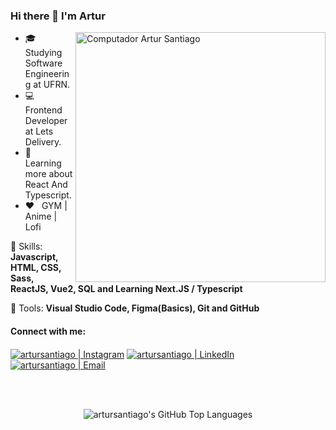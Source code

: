 ### Hi there 👋 I'm Artur

<img src="https://raw.githubusercontent.com/MicaelliMedeiros/micaellimedeiros/master/image/computer-illustration.png" min-width="400px" max-width="400px" width="400px" align="right" alt="Computador Artur Santiago">

<p align="left"> 
  <ul>
    <li>🎓 &nbsp; Studying Software Engineering at UFRN.</li>
    <li>💻 &nbsp; Frontend Developer at Lets Delivery.</li>
    <li>📘 &nbsp; Learning more about React And Typescript.</li>
    <li>❤️ &nbsp; GYM | Anime | Lofi</li>
  </ul>
</p>

<p align="left">
  🦄 Skills: <strong>Javascript, HTML, CSS, Sass, ReactJS, Vue2, SQL and Learning Next.JS / Typescript</strong>
</p>

<p align="left">
  💼 Tools: <strong>Visual Studio Code, Figma(Basics), Git and GitHub</strong>
</p>

#### Connect with me:

<!-- [<img align="left" alt="artursantiago | Website" src="https://img.shields.io/badge/Website-artursantiago-blue?style=flat-square&logo=google-chrome" />][website] -->
[<img align="center" alt="artursantiago | Instagram" src="https://img.shields.io/badge/Instagram-artursantiago_-blue?style=flat-square&logo=instagram" />][instagram]
[<img align="center" alt="artursantiago | LinkedIn" src="https://img.shields.io/badge/LinkedIn-Artur%20Santiago%20-blue?style=flat-square&logo=linkedin" />][linkedin]
[<img align="center" alt="artursantiago | Email" src="https://img.shields.io/badge/Email-artursantiago2001@hotmail.com-blue?style=flat-square&logo=gmail" />][email]

<br />
<br />

<!-- <img align="left" alt="artursantiago's GitHub Stats" src="https://github-readme-stats.vercel.app/api?username=artursantiago&show_icons=true&hide_border=true&hide=contribs&theme=dracula" /> -->
<p align="center">
  <img alt="artursantiago's GitHub Top Languages" src="https://github-readme-stats.vercel.app/api/top-langs/?username=artursantiago&layout=compact&langs_count=6&hide_border=true&theme=dracula" />
</p>

[website]: https://artursantiago.github.io/portfolio/
[instagram]: https://www.instagram.com/artursantiago_/
[linkedin]: https://www.linkedin.com/in/artursantiago/
[email]: mailto:artursantiago2001@hotmail.com
